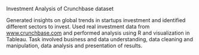 Investment Analysis of Crunchbase dataset

Generated insights on global trends in startups investment and identified different sectors to
invest. Used real investment data from www.crunchbase.com and performed analysis using R
and visualization in Tableau. Task involved business and data understanding, data cleaning
and manipulation, data analysis and presentation of results.
